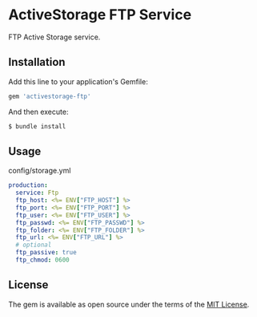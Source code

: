 # ActiveStorage FTP Service

FTP Active Storage service.

## Installation

Add this line to your application's Gemfile:

```ruby
gem 'activestorage-ftp'
```

And then execute:

```bash
$ bundle install
```

## Usage

config/storage.yml

```yml
production:
  service: Ftp
  ftp_host: <%= ENV["FTP_HOST"] %>
  ftp_port: <%= ENV["FTP_PORT"] %>
  ftp_user: <%= ENV["FTP_USER"] %>
  ftp_passwd: <%= ENV["FTP_PASSWD"] %>
  ftp_folder: <%= ENV["FTP_FOLDER"] %>
  ftp_url: <%= ENV["FTP_URL"] %>
  # optional
  ftp_passive: true
  ftp_chmod: 0600
```

## License

The gem is available as open source under the terms of the [MIT License](https://opensource.org/licenses/MIT).
